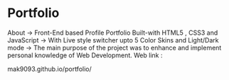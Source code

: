 # Portfolio

About
-> Front-End based Profile Portfolio Built-with HTML5 , CSS3 and JavaScript
-> With Live style switcher upto 5 Color Skins and Light/Dark mode
-> The main purpose of the project was to enhance and implement personal knowledge of Web Development.
 Web link :

mak9093.github.io/portfolio/
